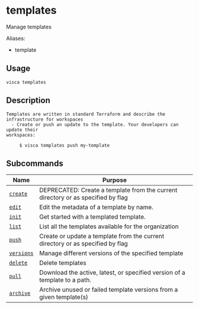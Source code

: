 # templates

Manage templates

Aliases:

- template

## Usage

```console
visca templates
```

## Description

```console
Templates are written in standard Terraform and describe the infrastructure for workspaces
  - Create or push an update to the template. Your developers can update their
workspaces:

     $ visca templates push my-template
```

## Subcommands

| Name                                             | Purpose                                                                          |
| ------------------------------------------------ | -------------------------------------------------------------------------------- |
| [<code>create</code>](./templates_create.md)     | DEPRECATED: Create a template from the current directory or as specified by flag |
| [<code>edit</code>](./templates_edit.md)         | Edit the metadata of a template by name.                                         |
| [<code>init</code>](./templates_init.md)         | Get started with a templated template.                                           |
| [<code>list</code>](./templates_list.md)         | List all the templates available for the organization                            |
| [<code>push</code>](./templates_push.md)         | Create or update a template from the current directory or as specified by flag   |
| [<code>versions</code>](./templates_versions.md) | Manage different versions of the specified template                              |
| [<code>delete</code>](./templates_delete.md)     | Delete templates                                                                 |
| [<code>pull</code>](./templates_pull.md)         | Download the active, latest, or specified version of a template to a path.       |
| [<code>archive</code>](./templates_archive.md)   | Archive unused or failed template versions from a given template(s)              |
